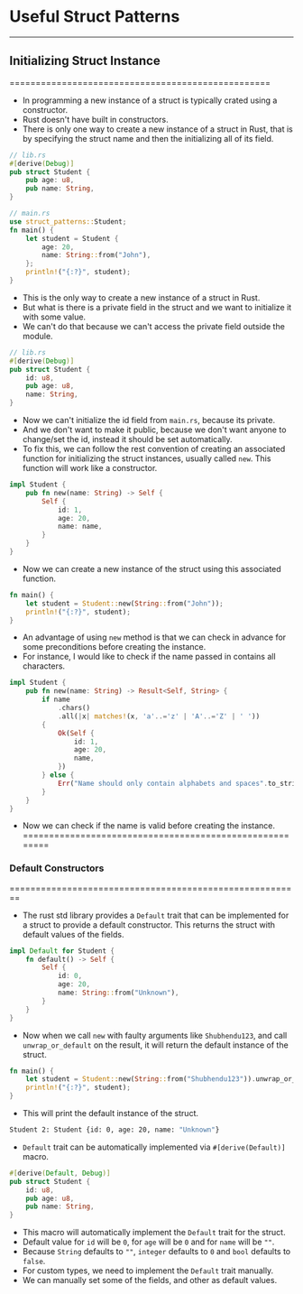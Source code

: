 # Useful Struct Patterns
---------------------------------------
## Initializing Struct Instance
==================================================
- In programming a new instance of a struct is typically crated using a constructor.
- Rust doesn't have built in constructors.
- There is only one way to create a new instance of a struct in Rust, that is by specifying the struct name and then the initializing all of its field.
```rust
// lib.rs
#[derive(Debug)]
pub struct Student {
    pub age: u8,
    pub name: String,
}

// main.rs
use struct_patterns::Student;
fn main() {
    let student = Student {
        age: 20,
        name: String::from("John"),
    };
    println!("{:?}", student);
}
```
- This is the only way to create a new instance of a struct in Rust.
- But what is there is a private field in the struct and we want to initialize it with some value.
- We can't do that because we can't access the private field outside the module.
```rust
// lib.rs
#[derive(Debug)]
pub struct Student {
    id: u8,
    pub age: u8,
    name: String,
}
```
- Now we can't initialize the id field from `main.rs`, because its private.
- And we don't want to make it public, because we don't want anyone to change/set the id, instead it should be set automatically.
- To fix this, we can follow the rest convention of creating an associated function for initializing the struct instances, usually called `new`. This function will work like a constructor.
```rust
impl Student {
    pub fn new(name: String) -> Self {
        Self {
            id: 1,
            age: 20,
            name: name,
        }
    }
}
```
- Now we can create a new instance of the struct using this associated function.
```rust
fn main() {
    let student = Student::new(String::from("John"));
    println!("{:?}", student);
}
```
- An advantage of using `new` method is that we can check in advance for some preconditions before creating the instance.
- For instance, I would like to check if the name passed in contains all characters.
```rust
impl Student {
    pub fn new(name: String) -> Result<Self, String> {
        if name
            .chars()
            .all(|x| matches!(x, 'a'..='z' | 'A'..='Z' | ' '))
        {
            Ok(Self {
                id: 1,
                age: 20,
                name,
            })
        } else {
            Err("Name should only contain alphabets and spaces".to_string())
        }
    }
}
```
- Now we can check if the name is valid before creating the instance.
========================================================
### Default Constructors
========================================================
- The rust std library provides a `Default` trait that can be implemented for a struct to provide a default constructor. This returns the struct with default values of the fields.
```rust
impl Default for Student {
    fn default() -> Self {
        Self {
            id: 0,
            age: 20,
            name: String::from("Unknown"),
        }
    }
}
```
- Now when we call `new` with faulty arguments like `Shubhendu123`, and call `unwrap_or_default` on the result, it will return the default instance of the struct.
```rust
fn main() {
    let student = Student::new(String::from("Shubhendu123")).unwrap_or_default();
    println!("{:?}", student);
}
```
- This will print the default instance of the struct.
```bash
Student 2: Student {id: 0, age: 20, name: "Unknown"}
```
- `Default` trait can be automatically implemented via `#[derive(Default)]` macro.
```rust
#[derive(Default, Debug)]
pub struct Student {
    id: u8,
    pub age: u8,
    pub name: String,
}
```
- This macro will automatically implement the `Default` trait for the struct.
- Default value for `id` will be `0`, for `age` will be `0` and for `name` will be `""`.
- Because `String` defaults to `""`, `integer` defaults to `0` and `bool` defaults to `false`.
- For custom types, we need to implement the `Default` trait manually.
- We can manually set some of the fields, and other as default values.